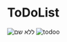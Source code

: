 # ToDoList
![ללא שם](https://github.com/DorSonego/ToDoList/assets/118439273/e1c22ca8-694a-4726-824a-0c7884171c3b)
![todoo](https://github.com/DorSonego/ToDoList/assets/118439273/967c0050-bc7d-493e-a3fe-cd3490bc224b)
